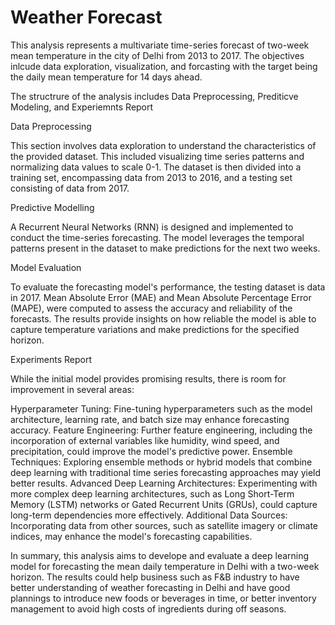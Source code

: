 # Weather Forecast
This analysis represents a multivariate time-series forecast of two-week mean temperature in the city of Delhi from 2013 to 2017. The objectives inlcude data exploration, visualization, and forcasting with the target being the daily mean temperature for 14 days ahead.

The structrure of the analysis includes Data Preprocessing, Prediticve Modeling, and Experiemnts Report

Data Preprocessing

This section involves data exploration to understand the characteristics of the provided dataset. This included visualizing time series patterns and normalizing data values to scale 0-1. The dataset is then divided into a training set, encompassing data from 2013 to 2016, and a testing set consisting of data from 2017.

Predictive Modelling

A Recurrent Neural Networks (RNN) is designed and implemented to conduct the time-series forecasting. The model leverages the temporal patterns present in the dataset to make predictions for the next two weeks.

Model Evaluation

To evaluate the forecasting model's performance, the testing dataset is data in 2017. Mean Absolute Error (MAE) and Mean Absolute Percentage Error (MAPE), were computed to assess the accuracy and reliability of the forecasts. The results provide insights on how reliable the model is able to capture temperature variations and make predictions for the specified horizon.

Experiments Report

While the initial model provides promising results, there is room for improvement in several areas:

Hyperparameter Tuning: Fine-tuning hyperparameters such as the model architecture, learning rate, and batch size may enhance forecasting accuracy. Feature Engineering: Further feature engineering, including the incorporation of external variables like humidity, wind speed, and precipitation, could improve the model's predictive power. Ensemble Techniques: Exploring ensemble methods or hybrid models that combine deep learning with traditional time series forecasting approaches may yield better results. Advanced Deep Learning Architectures: Experimenting with more complex deep learning architectures, such as Long Short-Term Memory (LSTM) networks or Gated Recurrent Units (GRUs), could capture long-term dependencies more effectively. Additional Data Sources: Incorporating data from other sources, such as satellite imagery or climate indices, may enhance the model's forecasting capabilities.

In summary, this analysis aims to develope and evaluate a deep learning model for forecasting the mean daily temperature in Delhi with a two-week horizon. The results could help business such as F&B industry to have better understanding of weather forecasting in Delhi and have good plannings to introduce new foods or beverages in time, or better inventory management to avoid high costs of ingredients during off seasons.
